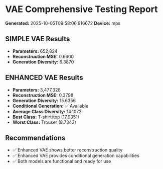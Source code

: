 # VAE Comprehensive Testing Report
**Generated:** 2025-10-05T09:58:06.916672
**Device:** mps

## SIMPLE VAE Results

- **Parameters:** 652,824
- **Reconstruction MSE:** 0.6600
- **Generation Diversity:** 6.3870

## ENHANCED VAE Results

- **Parameters:** 3,477,328
- **Reconstruction MSE:** 0.3798
- **Generation Diversity:** 15.6356
- **Conditional Generation:** ✅ Available
- **Average Class Diversity:** 14.1073
- **Best Class:** T-shirt/top (17.9351)
- **Worst Class:** Trouser (8.7343)

## Recommendations

- ✅ Enhanced VAE shows better reconstruction quality
- ✅ Enhanced VAE provides conditional generation capabilities
- ✅ Both models are functional and ready for use
